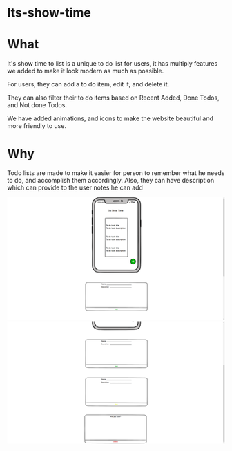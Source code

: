 # Its-show-time


# What

It's show time to list is a unique to do list for users, it has multiply features we added to make it look modern as much as possible.

For users, they can add a to do item, edit it, and delete it.

They can also filter their to do items based on Recent Added, Done Todos, and Not done Todos.

We have added animations, and icons to make the website beautiful and more friendly to use.

# Why

Todo lists are made to make it easier for person to remember what he needs to do, and accomplish them accordingly.
Also, they can have description which can provide to the user notes he can add







![img1](https://raw.githubusercontent.com/facn5/Its-show-time/README/skeleton/img2.png)
![img2](https://raw.githubusercontent.com/facn5/Its-show-time/README/skeleton/img1.png)
